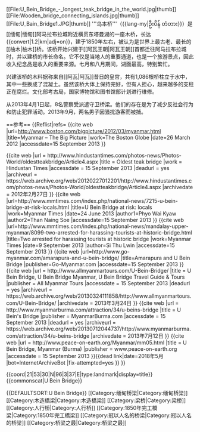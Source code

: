 [[File:U_Bein_Bridge_-_longest_teak_bridge_in_the_world.jpg|thumb]]
[[File:Wooden_bridge_connecting_islands.jpg|thumb]]
[[File:U_Bain_Bridge1.JPG|thumb]]
'''乌本桥'''（{{lang-my|ဦးပိန် တံတား}}）是[[缅甸|缅甸]]阿马拉布拉城附近横贯东塔曼湖的一座木桥，长达{{convert|1.2|km|adj=on}}，建于1850年左右，被认为是世界上最古老、最长的[[柚木|柚木]]桥<ref name="MMT" /><ref name="HT" /><ref name="Boston" />。该桥开始兴建于[[阿瓦王朝|阿瓦王朝]]首都迁往阿马拉布拉城时<ref name="MB" />，并以建桥的市长命名<ref name="Go" />。它不仅是当地人的重要通道，也是一个旅游景点，因此收入纪念品是收入的重要来源。<ref name="MMT" /><ref name="Go" /><ref name="Tours" /><ref name="POE" />七月和八月期间，湖面最高，特别繁忙<ref name="MMT2" />。

兴建该桥的木料据称来自[[阿瓦|阿瓦]]昔日的皇宫，共有1,086根桥柱立于水中，其中一些换成了混凝土。虽然该桥大体上保持完好，但有人担心，越来越多的支柱正在腐烂。文化部考古局，国家博物馆和图书馆部计划进行维修<ref name="MMT" />。

从2013年4月1日起，8名警察受派遣守卫桥梁。他们的存在是为了减少反社会行为和防止犯罪活动。2013年9月，两名男子因骚扰游客而被捕。<ref name="MMT2" />

==参考==
{{Reflist|refs=
<ref name="Boston">
{{cite web
|url=http://www.boston.com/bigpicture/2012/03/myanmar.html
|title=Myanmar – The Big Picture
|work=The Boston Globe
|date=26 March 2012
|accessdate=15 September 2013
}}
</ref>

<ref name="HT">
{{cite web
 |url         = http://www.hindustantimes.com/photos-news/Photos-World/oldestteakbridge/Article4.aspx
 |title       = Oldest teak bridge
 |work        = Hindustan Times
 |accessdate  = 15 September 2013
 |deadurl     = yes
 |archiveurl  = https://web.archive.org/web/20120227012201/http://www.hindustantimes.com/photos-news/Photos-World/oldestteakbridge/Article4.aspx
 |archivedate = 2012年2月27日
}}
</ref>

<ref name="MMT">
{{cite web
|url=http://www.mmtimes.com/index.php/national-news/7215-u-bein-bridge-at-risk-locals.html
|title=U Bein Bridge at risk: locals
|work=Myanmar Times
|date=24 June 2013
|author1=Phyo Wai Kyaw
|author2=Than Naing Soe
|accessdate=15 September 2013
}}
</ref>

<ref name="MMT2">
{{cite web
|url=http://www.mmtimes.com/index.php/national-news/mandalay-upper-myanmar/8099-two-arrested-for-harassing-tourists-at-historic-bridge.html
|title=Two arrested for harassing tourists at historic bridge
|work=Myanmar Times
|date=9 September 2013
|author=Si Thu Lwin
|accessdate=15 September 2013
}}
</ref>

<ref name="Go">
{{cite web
|url=http://www.go-myanmar.com/amarapura-and-u-bein-bridge/
|title=Amarapura and U Bein Bridge
|publisher=Go-Myanmar.com
|accessdate=15 September 2013
}}
</ref>

<ref name="Tours">
{{cite web
 |url         = http://www.allmyanmartours.com/U-Bein-Bridge/
 |title       = U Bein Bridge, U Bein Bridge Myanmar, U Bein Bridge Travel Guide & Tours
 |publisher   = All Myanmar Tours
 |accessdate  = 15 September 2013
 |deadurl     = yes
 |archiveurl  = https://web.archive.org/web/20130324111858/http://www.allmyanmartours.com/U-Bein-Bridge/
 |archivedate = 2013年3月24日
}}
</ref>

<ref name="MB">
{{cite web
 |url         = http://www.myanmarburma.com/attraction/34/u-beins-bridge
 |title       = U Bein's Bridge
 |publisher   = MyanmarBurma.com
 |accessdate  = 15 September 2013
 |deadurl     = yes
 |archiveurl  = https://web.archive.org/web/20130712044737/http://www.myanmarburma.com/attraction/34/u-beins-bridge
 |archivedate = 2013年7月12日
}}
</ref>

<ref name="POE">
{{cite web
 |url        = http://www.peace-on-earth.org/Myanmar/mm05.html
 |title      = U Bein Bridge, Myanmar (Burma)
 |publisher  = www.peace-on-earth.org
 |accessdate = 15 September 2013
}}{{dead link|date=2018年5月 |bot=InternetArchiveBot |fix-attempted=yes }}
</ref>
}}

{{coord|21|53|30|N|96|3|37|E|type:landmark|display=title}}
{{commonscat|U Bein Bridge}}

{{DEFAULTSORT:U Bein Bridge}}
[[Category:缅甸桥梁|Category:缅甸桥梁]]
[[Category:木造橋梁|Category:木造橋梁]]
[[Category:梁桥|Category:梁桥]]
[[Category:人行桥|Category:人行桥]]
[[Category:1850年完工橋梁|Category:1850年完工橋梁]]
[[Category:冠以人名的桥梁|Category:冠以人名的桥梁]]
[[Category:桥梁之最|Category:桥梁之最]]